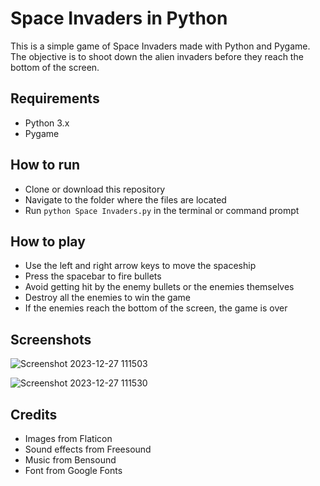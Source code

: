 # Space Invaders in Python

This is a simple game of Space Invaders made with Python and Pygame. The objective is to shoot down the alien invaders before they reach the bottom of the screen.

## Requirements

- Python 3.x
- Pygame

## How to run

- Clone or download this repository
- Navigate to the folder where the files are located
- Run `python Space Invaders.py` in the terminal or command prompt

## How to play

- Use the left and right arrow keys to move the spaceship
- Press the spacebar to fire bullets
- Avoid getting hit by the enemy bullets or the enemies themselves
- Destroy all the enemies to win the game
- If the enemies reach the bottom of the screen, the game is over

## Screenshots
![Screenshot 2023-12-27 111503](https://github.com/ayushthepro111/space-invaders-in-python/assets/103628088/ba8f1d69-27d9-4505-8750-380d3e370a2f)

![Screenshot 2023-12-27 111530](https://github.com/ayushthepro111/space-invaders-in-python/assets/103628088/cae2cbc0-acb7-494f-9066-00b4bcfa3ad5)

## Credits

- Images from Flaticon
- Sound effects from Freesound
- Music from Bensound
- Font from Google Fonts
